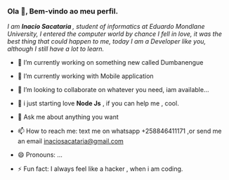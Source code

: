 ### Ola 👋, Bem-vindo ao meu perfil. 
<i>
<p>I am <b>Inacio Sacataria </b>, student of informatics at Eduardo Mondlane University, I entered the computer world by chance I fell in love, it was the best thing that could happen to me, today I am a Developer like you, although I still have a lot to learn.
</i>

- 🔭 I’m currently working on something new called Dumbanengue
- 🌱 I’m currently working with Mobile application
- 👯 I’m looking to collaborate on whatever you need, iam available...
- 🤔 i just starting love <b>Node Js</b> , if you can help me , cool.
- 💬 Ask me about anything you want
- 📫 How to reach me: text me on whatsapp +258846411171 ,or send me an email inaciosacataria@gmail.com

- 😄 Pronouns: ...
- ⚡ Fun fact: I always feel like a hacker , when i am coding.

